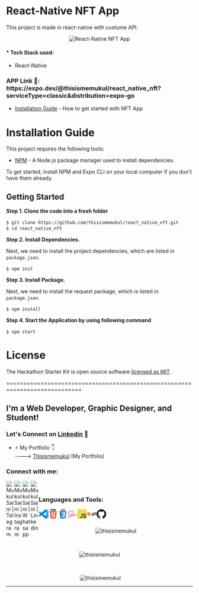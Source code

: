 # React-Native NFT App

This project is made in react-native with custume API.

<p align="center">
<img src="https://github.com/thisismemukul/react_native_nft/blob/main/assets/demo.gif" alt="React-Native NFT App" title="React-Native NFT App show gif" width="500"/>
</p>
<h4>* Tech Stack used:</h4>
<ul>
<li>React-Native</li>
</ul>

<h3> APP Link 🔗: https://expo.dev/@thisismemukul/react_native_nft?serviceType=classic&distribution=expo-go</h3>


- [Installation Guide](#installation-guide) - How to get started with NFT App

# <a name='installation-guide'>Installation Guide</a>

This project requires the following tools:

- [NPM](https://www.npmjs.com/) - A Node.js package manager used to install dependencies.

To get started, install NPM and Expo CLI on your local computer if you don't have them already.

## Getting Started

**Step 1. Clone the code into a fresh folder**

```
$ git clone https://github.com/thisismemukul/react_native_nft.git
$ cd react_native_nft
```

**Step 2. Install Dependencies.**

Next, we need to install the project dependencies, which are listed in `package.json`.

```
$ npm init
```

**Step 3. Install Package.**

Next, we need to install the request package, which is listed in `package.json`.

```
$ npm install 
```

**Step 4. Start the Application by using following command**

```
$ npm start 
```

# License

The Hackathon Starter Kit is open source software [licensed as MIT][mlh-license].

[mlh-license]: https://github.com/thisismemukul/API-s/blob/main/LICENSE.md

============================================================================

## I'm a Web Developer, Graphic Designer, and Student!

### Let's Connect on [Linkedin][linkedin] 👋

- ⚡ My Portfolio 👇<br>
----> <a href="https://www.thisismemukul.ml/" target="_blank">Thisismemukul</a> (My Portfolio) <br>

### Connect with me:

[<img align="left" alt="Mukul Saini | Telegram" width="22px" src="https://cdn.jsdelivr.net/npm/simple-icons@v3/icons/telegram.svg" />][telegram]
[<img align="left" alt="Mukul Saini | Instagram" width="22px" src="https://cdn.jsdelivr.net/npm/simple-icons@v3/icons/instagram.svg" />][instagram]
[<img align="left" alt="Mukul Saini | Whatsapp" width="22px" src="https://cdn.jsdelivr.net/npm/simple-icons@v3/icons/whatsapp.svg" />][whatsapp]
[<img align="left" alt="Mukul Saini | Linkedin" width="22px" src="https://cdn.jsdelivr.net/npm/simple-icons@v3/icons/linkedin.svg" />][linkedin]

<br />

### Languages and Tools:

<img align="left" alt="Visual Studio Code" width="26px" src="https://raw.githubusercontent.com/github/explore/80688e429a7d4ef2fca1e82350fe8e3517d3494d/topics/visual-studio-code/visual-studio-code.png" />
<img align="left" alt="HTML5" width="26px" src="https://raw.githubusercontent.com/github/explore/80688e429a7d4ef2fca1e82350fe8e3517d3494d/topics/html/html.png" />
<img align="left" alt="CSS3" width="26px" src="https://raw.githubusercontent.com/github/explore/80688e429a7d4ef2fca1e82350fe8e3517d3494d/topics/css/css.png" />
<img align="left" alt="Sass" width="26px" src="https://raw.githubusercontent.com/github/explore/80688e429a7d4ef2fca1e82350fe8e3517d3494d/topics/sass/sass.png" />
<img align="left" alt="JavaScript" width="26px" src="https://raw.githubusercontent.com/github/explore/80688e429a7d4ef2fca1e82350fe8e3517d3494d/topics/javascript/javascript.png" />
<img align="left" alt="Git" width="26px" src="https://raw.githubusercontent.com/github/explore/80688e429a7d4ef2fca1e82350fe8e3517d3494d/topics/git/git.png" />
<img align="left" alt="GitHub" width="26px" src="https://raw.githubusercontent.com/github/explore/78df643247d429f6cc873026c0622819ad797942/topics/github/github.png" />
<br />
<br />

<p align="center"><img align="center" src="https://github-readme-stats.vercel.app/api/top-langs/?username=thisismemukul&layout=compact" alt="thisismemukul" /></p>

<br />

<p align="center"><img align="center" src="https://github-readme-stats.vercel.app/api/top-langs/?username=thisismemukul&theme=white-blue" alt="thisismemukul" /></p>

<br />

<p align="center">&nbsp;<img align="center" src="https://github-readme-stats.vercel.app/api?username=thisismemukul&show_icons=true" alt="thisismemukul" /></p>


---

[instagram]: https://instagram.com/thisismemukul
[telegram]: https://ttttt.me/thisismemukul
[whatsapp]: https://wa.me/918769506494
[linkedin]: https://www.linkedin.com/in/thisisme-mukulsaini
